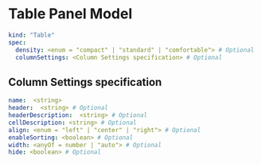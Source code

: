 # Table Panel Model

```yaml
kind: "Table"
spec:
  density: <enum = "compact" | "standard" | "comfortable"> # Optional
  columnSettings: <Column Settings specification> # Optional
```

## Column Settings specification

```yaml
name:  <string>
header:  <string> # Optional
headerDescription:  <string> # Optional
cellDescription: <string> # Optional
align: <enum = "left" | "center" | "right"> # Optional
enableSorting: <boolean> # Optional
width: <anyOf = number | "auto"> # Optional
hide: <boolean> # Optional
```